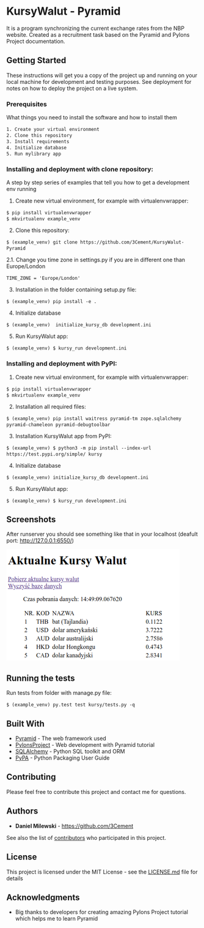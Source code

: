# KursyWalut - Pyramid

It is a program synchronizing the current exchange rates from the NBP website. Created as a recruitment task based on the Pyramid and Pylons Project documentation.

## Getting Started

These instructions will get you a copy of the project up and running on your local machine for development and testing purposes. See deployment for notes on how to deploy the project on a live system.

### Prerequisites

What things you need to install the software and how to install them

```
1. Create your virtual environment
2. Clone this repository
3. Install requirements
4. Initialize database
5. Run mylibrary app
```

### Installing and deployment with clone repository:

A step by step series of examples that tell you how to get a development env running

1. Create new virtual environment, for example with virtualenvwrapper:

```
$ pip install virtualenvwrapper
$ mkvirtualenv example_venv
```

2. Clone this repository:

```
$ (example_venv) git clone https://github.com/3Cement/KursyWalut-Pyramid
```
2.1. Change you time zone in settings.py if you are in different one than Europe/London

```
TIME_ZONE = 'Europe/London'
```

3. Installation in the folder containing setup.py file:

```
$ (example_venv) pip install -e .
```

4. Initialize database

```
$ (example_venv)  initialize_kursy_db development.ini
```

5. Run KursyWalut app:

```
$ (example_venv) $ kursy_run development.ini
```

### Installing and deployment with PyPI:

1. Create new virtual environment, for example with virtualenvwrapper:

```
$ pip install virtualenvwrapper
$ mkvirtualenv example_venv
```

2. Installation all required files:

```
$ (example_venv) pip install waitress pyramid-tm zope.sqlalchemy pyramid-chameleon pyramid-debugtoolbar
```

3. Installation KursyWalut app from PyPI:

```
$ (example_venv) $ python3 -m pip install --index-url https://test.pypi.org/simple/ kursy
```

4. Initialize database

```
$ (example_venv) initialize_kursy_db development.ini
```

5. Run KursyWalut app:

```
$ (example_venv) $ kursy_run development.ini
```

## Screenshots

After runserver you should see something like that in your localhost (deafult port: http://127.0.0.1:6550/)

![](images/KursyWalut)

## Running the tests

Run tests from folder with manage.py file:

```
$ (example_venv) py.test test kursy/tests.py -q
```

## Built With

* [Pyramid](https://trypyramid.com/) - The web framework used
* [PylonsProject](https://docs.pylonsproject.org) - Web development with Pyramid tutorial
* [SQLAlchemy](https://www.sqlalchemy.org/) - Python SQL toolkit and ORM
* [PyPA](https://packaging.python.org/) - Python Packaging User Guide

## Contributing

Please feel free to contribute this project and contact me for questions.

## Authors

* **Daniel Milewski** - https://github.com/3Cement

See also the list of [contributors](https://github.com/3Cement/KursyWalut-Pyramid/contributors) who participated in this project.

## License

This project is licensed under the MIT License - see the [LICENSE.md](LICENSE.md) file for details

## Acknowledgments

* Big thanks to developers for creating amazing Pylons Project tutorial which helps me to learn Pyramid
